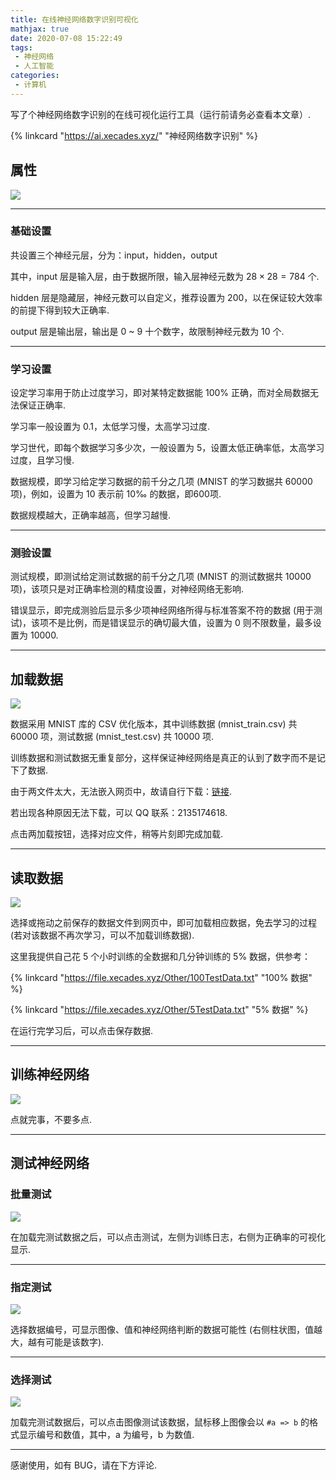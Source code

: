 ```yaml
---
title: 在线神经网络数字识别可视化
mathjax: true
date: 2020-07-08 15:22:49
tags:
 - 神经网络
 - 人工智能
categories:
 - 计算机
---
```


写了个神经网络数字识别的在线可视化运行工具（运行前请务必查看本文章）. 

{% linkcard "https://ai.xecades.xyz/" "神经网络数字识别" %}

<!-- more -->

## 属性

![](/assets/neuralNetwork-pic1.png)

---

### 基础设置

共设置三个神经元层，分为：input，hidden，output

其中，input 层是输入层，由于数据所限，输入层神经元数为 $28 \times 28 = 784$ 个. 

hidden 层是隐藏层，神经元数可以自定义，推荐设置为 200，以在保证较大效率的前提下得到较大正确率. 

output 层是输出层，输出是 0 ~ 9 十个数字，故限制神经元数为 10 个. 

---

### 学习设置

设定学习率用于防止过度学习，即对某特定数据能 100% 正确，而对全局数据无法保证正确率. 

学习率一般设置为 0.1，太低学习慢，太高学习过度. 

学习世代，即每个数据学习多少次，一般设置为 5，设置太低正确率低，太高学习过度，且学习慢. 

数据规模，即学习给定学习数据的前千分之几项 (MNIST 的学习数据共 60000 项)，例如，设置为 10 表示前 10‰ 的数据，即600项. 

数据规模越大，正确率越高，但学习越慢. 

---

### 测验设置

测试规模，即测试给定测试数据的前千分之几项 (MNIST 的测试数据共 10000 项)，该项只是对正确率检测的精度设置，对神经网络无影响. 

错误显示，即完成测验后显示多少项神经网络所得与标准答案不符的数据 (用于测试)，该项不是比例，而是错误显示的确切最大值，设置为 0 则不限数量，最多设置为 10000. 

---

## 加载数据

![](/assets/neuralNetwork-pic2.png)

数据采用 MNIST 库的 CSV 优化版本，其中训练数据 (mnist_train.csv) 共 60000 项，测试数据 (mnist_test.csv) 共 10000 项. 

训练数据和测试数据无重复部分，这样保证神经网络是真正的认到了数字而不是记下了数据. 

由于两文件太大，无法嵌入网页中，故请自行下载：[链接](https://xecades.lanzous.com/iEHILeiombe). 

若出现各种原因无法下载，可以 QQ 联系：2135174618.

点击两加载按钮，选择对应文件，稍等片刻即完成加载. 

---

## 读取数据

![](/assets/neuralNetwork-pic3.png)

选择或拖动之前保存的数据文件到网页中，即可加载相应数据，免去学习的过程 (若对该数据不再次学习，可以不加载训练数据). 

这里我提供自己花 5 个小时训练的全数据和几分钟训练的 5% 数据，供参考：

{% linkcard "https://file.xecades.xyz/Other/100TestData.txt" "100% 数据" %}

{% linkcard "https://file.xecades.xyz/Other/5TestData.txt" "5% 数据" %}

在运行完学习后，可以点击保存数据. 

---

## 训练神经网络

![](/assets/neuralNetwork-pic4.png)

点就完事，不要多点. 

---

## 测试神经网络

### 批量测试

![](/assets/neuralNetwork-pic5.png)

在加载完测试数据之后，可以点击测试，左侧为训练日志，右侧为正确率的可视化显示. 

---

### 指定测试

![](/assets/neuralNetwork-pic6.png)

选择数据编号，可显示图像、值和神经网络判断的数据可能性 (右侧柱状图，值越大，越有可能是该数字). 

---

### 选择测试

![](/assets/neuralNetwork-pic7.png)

加载完测试数据后，可以点击图像测试该数据，鼠标移上图像会以 `#a => b` 的格式显示编号和数值，其中，a 为编号，b 为数值. 

---

感谢使用，如有 BUG，请在下方评论. 